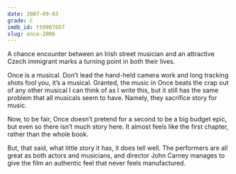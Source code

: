 ```yaml
---
date: 2007-09-03
grade: C
imdb_id: tt0907657
slug: once-2006
---
```


A chance encounter between an Irish street musician and an attractive Czech immigrant marks a turning point in both their lives.

Once is a musical. Don’t lead the hand-held camera work and long tracking shots fool you, it’s a musical. Granted, the music in Once beats the crap out of any other musical I can think of as I write this, but it still has the same problem that all musicals seem to have. Namely, they sacrifice story for music.

Now, to be fair, Once doesn’t pretend for a second to be a big budget epic, but even so there isn’t much story here. It almost feels like the first chapter, rather than the whole book.

But, that said, what little story it has, it does tell well. The performers are all great as both actors and musicians, and director John Carney manages to give the film an authentic feel that never feels manufactured.
